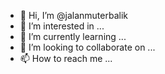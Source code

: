 - 👋 Hi, I’m @jalanmuterbalik
- 👀 I’m interested in ...
- 🌱 I’m currently learning ...
- 💞️ I’m looking to collaborate on ...
- 📫 How to reach me ...

<!---
jalanmuterbalik/jalanmuterbalik is a ✨ special ✨ repository because its `README.md` (this file) appears on your GitHub profile.
You can click the Preview link to take a look at your changes.
--->
